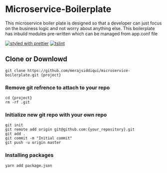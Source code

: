# Microservice-Boilerplate

This microservice boiler plate is designed so that a developer can just focus on
the business logic and not worry about anything else. This boilerplate has
inbuild modules pre-written which can be managed from app.conf file


[![styled with prettier](https://img.shields.io/badge/styled%20with-Prettier-blue.svg)](https://github.com/prettier/prettier)
[![tslint](https://img.shields.io/badge/linted%20by-TSLint-brightgreen.svg)](https://palantir.github.io/tslint/)


## Clone or Downlowd 
```
git clone https://github.com/merajsiddiqui/microservice-boilerplate.git {project}

```
### Remove git refrence to attach to your repo
```
cd {project}
rm -rf .git
```

### Initialize new git repo with your own repo
```
git init
git remote add origin git@github.com:{your_repository}.git
git add .
git commit -m "Initial commit"
git push -u origin master
```

### Installing packages
```
yarn add package.json
```